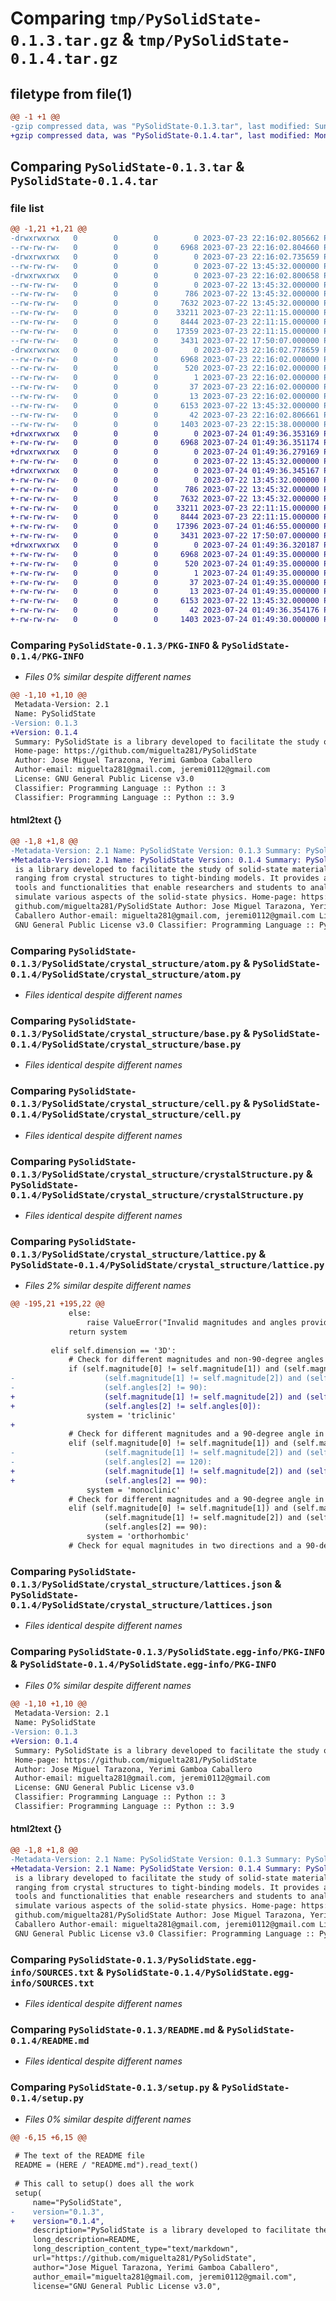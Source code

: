 # Comparing `tmp/PySolidState-0.1.3.tar.gz` & `tmp/PySolidState-0.1.4.tar.gz`

## filetype from file(1)

```diff
@@ -1 +1 @@
-gzip compressed data, was "PySolidState-0.1.3.tar", last modified: Sun Jul 23 22:16:02 2023, max compression
+gzip compressed data, was "PySolidState-0.1.4.tar", last modified: Mon Jul 24 01:49:36 2023, max compression
```

## Comparing `PySolidState-0.1.3.tar` & `PySolidState-0.1.4.tar`

### file list

```diff
@@ -1,21 +1,21 @@
-drwxrwxrwx   0        0        0        0 2023-07-23 22:16:02.805662 PySolidState-0.1.3/
--rw-rw-rw-   0        0        0     6968 2023-07-23 22:16:02.804660 PySolidState-0.1.3/PKG-INFO
-drwxrwxrwx   0        0        0        0 2023-07-23 22:16:02.735659 PySolidState-0.1.3/PySolidState/
--rw-rw-rw-   0        0        0        0 2023-07-22 13:45:32.000000 PySolidState-0.1.3/PySolidState/__init__.py
-drwxrwxrwx   0        0        0        0 2023-07-23 22:16:02.800658 PySolidState-0.1.3/PySolidState/crystal_structure/
--rw-rw-rw-   0        0        0        0 2023-07-22 13:45:32.000000 PySolidState-0.1.3/PySolidState/crystal_structure/__init__.py
--rw-rw-rw-   0        0        0      786 2023-07-22 13:45:32.000000 PySolidState-0.1.3/PySolidState/crystal_structure/atom.py
--rw-rw-rw-   0        0        0     7632 2023-07-22 13:45:32.000000 PySolidState-0.1.3/PySolidState/crystal_structure/base.py
--rw-rw-rw-   0        0        0    33211 2023-07-23 22:11:15.000000 PySolidState-0.1.3/PySolidState/crystal_structure/cell.py
--rw-rw-rw-   0        0        0     8444 2023-07-23 22:11:15.000000 PySolidState-0.1.3/PySolidState/crystal_structure/crystalStructure.py
--rw-rw-rw-   0        0        0    17359 2023-07-23 22:11:15.000000 PySolidState-0.1.3/PySolidState/crystal_structure/lattice.py
--rw-rw-rw-   0        0        0     3431 2023-07-22 17:50:07.000000 PySolidState-0.1.3/PySolidState/crystal_structure/lattices.json
-drwxrwxrwx   0        0        0        0 2023-07-23 22:16:02.778659 PySolidState-0.1.3/PySolidState.egg-info/
--rw-rw-rw-   0        0        0     6968 2023-07-23 22:16:02.000000 PySolidState-0.1.3/PySolidState.egg-info/PKG-INFO
--rw-rw-rw-   0        0        0      520 2023-07-23 22:16:02.000000 PySolidState-0.1.3/PySolidState.egg-info/SOURCES.txt
--rw-rw-rw-   0        0        0        1 2023-07-23 22:16:02.000000 PySolidState-0.1.3/PySolidState.egg-info/dependency_links.txt
--rw-rw-rw-   0        0        0       37 2023-07-23 22:16:02.000000 PySolidState-0.1.3/PySolidState.egg-info/requires.txt
--rw-rw-rw-   0        0        0       13 2023-07-23 22:16:02.000000 PySolidState-0.1.3/PySolidState.egg-info/top_level.txt
--rw-rw-rw-   0        0        0     6153 2023-07-22 13:45:32.000000 PySolidState-0.1.3/README.md
--rw-rw-rw-   0        0        0       42 2023-07-23 22:16:02.806661 PySolidState-0.1.3/setup.cfg
--rw-rw-rw-   0        0        0     1403 2023-07-23 22:15:38.000000 PySolidState-0.1.3/setup.py
+drwxrwxrwx   0        0        0        0 2023-07-24 01:49:36.353169 PySolidState-0.1.4/
+-rw-rw-rw-   0        0        0     6968 2023-07-24 01:49:36.351174 PySolidState-0.1.4/PKG-INFO
+drwxrwxrwx   0        0        0        0 2023-07-24 01:49:36.279169 PySolidState-0.1.4/PySolidState/
+-rw-rw-rw-   0        0        0        0 2023-07-22 13:45:32.000000 PySolidState-0.1.4/PySolidState/__init__.py
+drwxrwxrwx   0        0        0        0 2023-07-24 01:49:36.345167 PySolidState-0.1.4/PySolidState/crystal_structure/
+-rw-rw-rw-   0        0        0        0 2023-07-22 13:45:32.000000 PySolidState-0.1.4/PySolidState/crystal_structure/__init__.py
+-rw-rw-rw-   0        0        0      786 2023-07-22 13:45:32.000000 PySolidState-0.1.4/PySolidState/crystal_structure/atom.py
+-rw-rw-rw-   0        0        0     7632 2023-07-22 13:45:32.000000 PySolidState-0.1.4/PySolidState/crystal_structure/base.py
+-rw-rw-rw-   0        0        0    33211 2023-07-23 22:11:15.000000 PySolidState-0.1.4/PySolidState/crystal_structure/cell.py
+-rw-rw-rw-   0        0        0     8444 2023-07-23 22:11:15.000000 PySolidState-0.1.4/PySolidState/crystal_structure/crystalStructure.py
+-rw-rw-rw-   0        0        0    17396 2023-07-24 01:46:55.000000 PySolidState-0.1.4/PySolidState/crystal_structure/lattice.py
+-rw-rw-rw-   0        0        0     3431 2023-07-22 17:50:07.000000 PySolidState-0.1.4/PySolidState/crystal_structure/lattices.json
+drwxrwxrwx   0        0        0        0 2023-07-24 01:49:36.320187 PySolidState-0.1.4/PySolidState.egg-info/
+-rw-rw-rw-   0        0        0     6968 2023-07-24 01:49:35.000000 PySolidState-0.1.4/PySolidState.egg-info/PKG-INFO
+-rw-rw-rw-   0        0        0      520 2023-07-24 01:49:35.000000 PySolidState-0.1.4/PySolidState.egg-info/SOURCES.txt
+-rw-rw-rw-   0        0        0        1 2023-07-24 01:49:35.000000 PySolidState-0.1.4/PySolidState.egg-info/dependency_links.txt
+-rw-rw-rw-   0        0        0       37 2023-07-24 01:49:35.000000 PySolidState-0.1.4/PySolidState.egg-info/requires.txt
+-rw-rw-rw-   0        0        0       13 2023-07-24 01:49:35.000000 PySolidState-0.1.4/PySolidState.egg-info/top_level.txt
+-rw-rw-rw-   0        0        0     6153 2023-07-22 13:45:32.000000 PySolidState-0.1.4/README.md
+-rw-rw-rw-   0        0        0       42 2023-07-24 01:49:36.354176 PySolidState-0.1.4/setup.cfg
+-rw-rw-rw-   0        0        0     1403 2023-07-24 01:49:30.000000 PySolidState-0.1.4/setup.py
```

### Comparing `PySolidState-0.1.3/PKG-INFO` & `PySolidState-0.1.4/PKG-INFO`

 * *Files 0% similar despite different names*

```diff
@@ -1,10 +1,10 @@
 Metadata-Version: 2.1
 Name: PySolidState
-Version: 0.1.3
+Version: 0.1.4
 Summary: PySolidState is a library developed to facilitate the study of solid-state materials, ranging from crystal structures to tight-binding models. It provides a set of tools and functionalities that enable researchers and students to analyze and simulate various aspects of the solid-state physics.
 Home-page: https://github.com/miguelta281/PySolidState
 Author: Jose Miguel Tarazona, Yerimi Gamboa Caballero
 Author-email: miguelta281@gmail.com, jeremi0112@gmail.com
 License: GNU General Public License v3.0
 Classifier: Programming Language :: Python :: 3
 Classifier: Programming Language :: Python :: 3.9
```

#### html2text {}

```diff
@@ -1,8 +1,8 @@
-Metadata-Version: 2.1 Name: PySolidState Version: 0.1.3 Summary: PySolidState
+Metadata-Version: 2.1 Name: PySolidState Version: 0.1.4 Summary: PySolidState
 is a library developed to facilitate the study of solid-state materials,
 ranging from crystal structures to tight-binding models. It provides a set of
 tools and functionalities that enable researchers and students to analyze and
 simulate various aspects of the solid-state physics. Home-page: https://
 github.com/miguelta281/PySolidState Author: Jose Miguel Tarazona, Yerimi Gamboa
 Caballero Author-email: miguelta281@gmail.com, jeremi0112@gmail.com License:
 GNU General Public License v3.0 Classifier: Programming Language :: Python :: 3
```

### Comparing `PySolidState-0.1.3/PySolidState/crystal_structure/atom.py` & `PySolidState-0.1.4/PySolidState/crystal_structure/atom.py`

 * *Files identical despite different names*

### Comparing `PySolidState-0.1.3/PySolidState/crystal_structure/base.py` & `PySolidState-0.1.4/PySolidState/crystal_structure/base.py`

 * *Files identical despite different names*

### Comparing `PySolidState-0.1.3/PySolidState/crystal_structure/cell.py` & `PySolidState-0.1.4/PySolidState/crystal_structure/cell.py`

 * *Files identical despite different names*

### Comparing `PySolidState-0.1.3/PySolidState/crystal_structure/crystalStructure.py` & `PySolidState-0.1.4/PySolidState/crystal_structure/crystalStructure.py`

 * *Files identical despite different names*

### Comparing `PySolidState-0.1.3/PySolidState/crystal_structure/lattice.py` & `PySolidState-0.1.4/PySolidState/crystal_structure/lattice.py`

 * *Files 2% similar despite different names*

```diff
@@ -195,21 +195,22 @@
             else:
                 raise ValueError("Invalid magnitudes and angles provided for a 2D crystal lattice.")
             return system
 
         elif self.dimension == '3D':
             # Check for different magnitudes and non-90-degree angles in all three directions
             if (self.magnitude[0] != self.magnitude[1]) and (self.magnitude[0] != self.magnitude[2]) and \
-                    (self.magnitude[1] != self.magnitude[2]) and (self.angles[0] != 90) and (self.angles[1] != 90) and \
-                    (self.angles[2] != 90):
+                    (self.magnitude[1] != self.magnitude[2]) and (self.angles[0] != self.angles[1]) and (self.angles[1] != self.angles[2]) and \
+                    (self.angles[2] != self.angles[0]):
                 system = 'triclinic'
+
             # Check for different magnitudes and a 90-degree angle in two directions, and a 120-degree angle in the third direction
             elif (self.magnitude[0] != self.magnitude[1]) and (self.magnitude[0] != self.magnitude[2]) and \
-                    (self.magnitude[1] != self.magnitude[2]) and (self.angles[0] == 90) and (self.angles[1] == 90) and \
-                    (self.angles[2] == 120):
+                    (self.magnitude[1] != self.magnitude[2]) and (self.angles[0] == 90) and (self.angles[1] != 90) and \
+                    (self.angles[2] == 90):
                 system = 'monoclinic'
             # Check for different magnitudes and a 90-degree angle in all three directions
             elif (self.magnitude[0] != self.magnitude[1]) and (self.magnitude[0] != self.magnitude[2]) and \
                     (self.magnitude[1] != self.magnitude[2]) and (self.angles[0] == 90) and (self.angles[1] == 90) and \
                     (self.angles[2] == 90):
                 system = 'orthorhombic'
             # Check for equal magnitudes in two directions and a 90-degree angle in all three directions
```

### Comparing `PySolidState-0.1.3/PySolidState/crystal_structure/lattices.json` & `PySolidState-0.1.4/PySolidState/crystal_structure/lattices.json`

 * *Files identical despite different names*

### Comparing `PySolidState-0.1.3/PySolidState.egg-info/PKG-INFO` & `PySolidState-0.1.4/PySolidState.egg-info/PKG-INFO`

 * *Files 0% similar despite different names*

```diff
@@ -1,10 +1,10 @@
 Metadata-Version: 2.1
 Name: PySolidState
-Version: 0.1.3
+Version: 0.1.4
 Summary: PySolidState is a library developed to facilitate the study of solid-state materials, ranging from crystal structures to tight-binding models. It provides a set of tools and functionalities that enable researchers and students to analyze and simulate various aspects of the solid-state physics.
 Home-page: https://github.com/miguelta281/PySolidState
 Author: Jose Miguel Tarazona, Yerimi Gamboa Caballero
 Author-email: miguelta281@gmail.com, jeremi0112@gmail.com
 License: GNU General Public License v3.0
 Classifier: Programming Language :: Python :: 3
 Classifier: Programming Language :: Python :: 3.9
```

#### html2text {}

```diff
@@ -1,8 +1,8 @@
-Metadata-Version: 2.1 Name: PySolidState Version: 0.1.3 Summary: PySolidState
+Metadata-Version: 2.1 Name: PySolidState Version: 0.1.4 Summary: PySolidState
 is a library developed to facilitate the study of solid-state materials,
 ranging from crystal structures to tight-binding models. It provides a set of
 tools and functionalities that enable researchers and students to analyze and
 simulate various aspects of the solid-state physics. Home-page: https://
 github.com/miguelta281/PySolidState Author: Jose Miguel Tarazona, Yerimi Gamboa
 Caballero Author-email: miguelta281@gmail.com, jeremi0112@gmail.com License:
 GNU General Public License v3.0 Classifier: Programming Language :: Python :: 3
```

### Comparing `PySolidState-0.1.3/PySolidState.egg-info/SOURCES.txt` & `PySolidState-0.1.4/PySolidState.egg-info/SOURCES.txt`

 * *Files identical despite different names*

### Comparing `PySolidState-0.1.3/README.md` & `PySolidState-0.1.4/README.md`

 * *Files identical despite different names*

### Comparing `PySolidState-0.1.3/setup.py` & `PySolidState-0.1.4/setup.py`

 * *Files 0% similar despite different names*

```diff
@@ -6,15 +6,15 @@
 
 # The text of the README file
 README = (HERE / "README.md").read_text()
 
 # This call to setup() does all the work
 setup(
     name="PySolidState",
-    version="0.1.3",
+    version="0.1.4",
     description="PySolidState is a library developed to facilitate the study of solid-state materials, ranging from crystal structures to tight-binding models. It provides a set of tools and functionalities that enable researchers and students to analyze and simulate various aspects of the solid-state physics.",
     long_description=README,
     long_description_content_type="text/markdown",
     url="https://github.com/miguelta281/PySolidState",
     author="Jose Miguel Tarazona, Yerimi Gamboa Caballero",
     author_email="miguelta281@gmail.com, jeremi0112@gmail.com",
     license="GNU General Public License v3.0",
```

